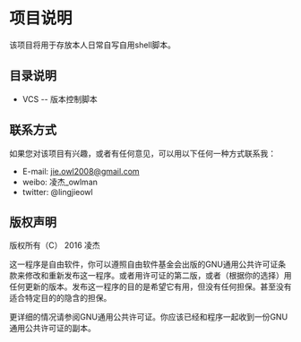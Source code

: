 # 项目说明 
该项目将用于存放本人日常自写自用shell脚本。

## 目录说明 
+ VCS        -- 版本控制脚本

## 联系方式
如果您对该项目有兴趣，或者有任何意见，可以用以下任何一种方式联系我：
+ E-mail: jie.owl2008@gmail.com
+ weibo: 凌杰_owlman
+ twitter: @lingjieowl

## 版权声明
版权所有（C） 2016 凌杰

这一程序是自由软件，你可以遵照自由软件基金会出版的GNU通用公共许可证条款来修改和重新发布这一程序。或者用许可证的第二版，或者（根据你的选择）用任何更新的版本。发布这一程序的目的是希望它有用，但没有任何担保。甚至没有适合特定目的的隐含的担保。

更详细的情况请参阅GNU通用公共许可证。你应该已经和程序一起收到一份GNU通用公共许可证的副本。